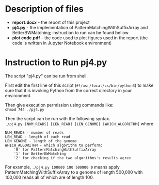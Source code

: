 # Description of files
- **report.docx** - the report of this project
- **pj4.py** - the implementation of PatternMatchingWithSuffixArray and BetterBWMatching; instruction to run can be found bellow
- **plot code.pdf** - the code used to plot figures used in the report (the code is written in Jupyter Notebook environment)

# Instruction to Run pj4.py

The script "pj4.py" can be run from shell.  

First edit the first line of this script (`#!/usr/local/cs/bin/python3`) to make sure that it is invoking Python from the correct directory in your environment. 

Then give execution permission using commands like:  
`chmod 744 ./pj4.py`

Then the script can be run with the following syntax.  
`./pj4.py [NUM_READS] [LEN_READ] [LEN_GENOME] [WHICH_ALGORITHM]`
where:
```
NUM_READS - number of reads
LEN_READ - length of each read
LEN_GENOME - length of the genome
WHICH_ALGORITHM - which algorithm to perform:
	'0' for PatternMatchingWithSuffixArray
	'1' for BetterBWMatching
	'2' for checking if the two algorithms's results agree
```
For example, `./pj4.py 100000 100 500000 0` means apply PatternMatchingWithSuffixArray to a genome of length 500,000 with 100,000 reads all of which are of length 100.
